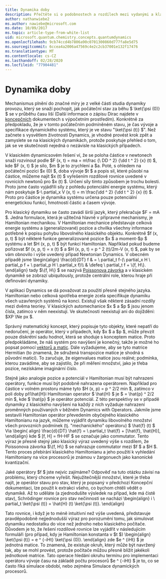 ```yaml
---
title: Dynamika doby
description: Přečtěte si o podobnostech a rozdílech mezi vydanými a klasickými dynamikami.
author: nathanwiebe2
ms.author: nawiebe@microsoft.com
ms.date: 10/09/2017
ms.topic: article-type-from-white-list
uid: microsoft.quantum.chemistry.concepts.quantumdynamics
ms.openlocfilehash: 9cb74ccd4b7806a90c0701300860d777fa8e5d75
ms.sourcegitcommit: 6ccea4a2006a47569c4e2c2cb37001e132f17476
ms.translationtype: MT
ms.contentlocale: cs-CZ
ms.lasthandoff: 02/28/2020
ms.locfileid: "77904481"
---
```

# <a name="quantum-dynamics"></a>Dynamika doby

Mechanismus plnění do značné míry je z velké části studia dynamiky provozu, který se snaží pochopit, jak počáteční stav za běhu $ \ket{\psi (0)} $ se v průběhu času liší (Další informace o zápisu Dirac najdete v [koncepčních](xref:microsoft.quantum.concepts.dirac) dokumentech s výpočetním prostředím).
Konkrétně za předpokladu, že je v tomto počátečním podmíněném stavu, je čas vývoje a specifikace dynamického systému, který je ve stavu "\ket{\psi (t)} $".
Než začnete s vysvětlem životnosti Dynamics, je vhodné provést krok zpět a zamyslete se na klasických dynamikách, protože poskytuje přehled o tom, jak se ve skutečnosti nejedná o nezávisle na klasických případech.

V klasickém dynamicsovém řešení ví, že se poloha částice v newtonech snaží rozvinout podle $F (x, t) = ma = m\frac {\ DD ^ 2} {\dd t ^ 2} {x} (t) $, kde $F (x, t) $ je silo, $m $ je to zrychlení a $a.
Poté, s ohledem na počáteční pozici $x (0) $, doba vývoje $t $ a popis sil, které působí na částice, můžeme najít $x (t) $ vyřešením rozdílové rovnice uvedené v rovnicích newtonů pro $x (t) $.
Určení síly tímto způsobem je trochu bolesti.
Proto jsme často vyjádřili síly z pohledu potenciální energie systému, který nám poskytuje $-\ partial_x V (x, t) = m \frac{\dd ^ 2} {\dd t ^ 2} {x} (t) $.
Proto pro částice je dynamika systému určena pouze potenciální energetickou funkcí, hmotností částic a časem vývoje.

Pro klasický dynamiku se často zavádí širší jazyk, který překračuje $F = mA $.
Jedna formulace, která je užitečná hlavně v přípravné mechanismy, je Hamiltonian mechanikou.
V Hamiltonian mechanice představuje celková energie systému a (generalizované) pozice a chvilka všechny informace potřebné k popisu pohybu libovolného klasického objektu.
Konkrétně $f (x, p, t) $ být některé funkce generalizované pozice $x $ a moment-$p $ systému a let $H (x, p, t) $ být funkcí Hamiltonian.
Například pokud budeme pořizovat $f (x, p, t) = x (t) $ a $H (x, p, t) = p ^ 2 (t)/2m-V (x, t) $, pak by se vám obnovilo i výše uvedený případ Newtonian Dynamics.
V obecném případě jsme \begin{align} \frac{d}{DT} f & = \ partial_t f-(\ partial_x H \ partial_p f + \ partial_p H \ partial_x f)\\\\ & \defeq \ partial_t f + \\{f, H\\}.
\end{align} tady $\\{f, H\\} $ se nazývá [Poissonova závorka](https://en.wikipedia.org/wiki/Poisson_bracket) a v klasickém dynamikě se zobrazí ubiquitously, protože centrální role, kterou hraje při definování dynamiky.

V aplikaci Dynamics se dá považovat za použití přesně stejného jazyka.
Hamiltonian nebo celková spotřeba energie zcela specifikuje dynamiku všech uzavřených systémů na konci.
Existují však některé zásadní rozdíly mezi dvěma teoriey.
V klasických automechanice $x $ a $p $ jsou jenom čísla, zatímco v něm neexistují.
Ve skutečnosti neexistují ani do dojíždění: $XP \Ne px $.

Správný matematický koncept, který popisuje tyto objekty, které nepatří do nedoručení, je operátor, který v případech, kdy $x $ a $p $, může převzít pouze diskrétní sadu hodnot, která se shoduje s konceptem matice.
Proto předpokládáme, že náš systém pro navýšení je konečný, takže je možné ho popsat pomocí [vektorů a matic](xref:microsoft.quantum.concepts.vectors).
Dále vyžadujeme, aby se tyto matrice Hermitian (to znamená, že sdružená transpozice matice je shodná s původní maticí).
To zaručuje, že eigenvalues matice jsou reálné; podmínka, kterou zavádíme, aby se zajistilo, že při měření množství, jako je třeba pozice, nezískáme imaginární číslo.

Stejně jako analogie pozice a potenciál v Hamiltonian musí být nahrazeni operátory, funkce musí být podobně nahrazena operátorem.
Například pro částice v volném prostoru máme tyto $H (x, p) = p ^ 2/2 min $, zatímco v poli doby pří\hat{H}i Hamiltonian operator $ \hat{H} $ je $ = \hat{p} ^ 2/2 min $, kde $ \hat{p} $ je operátor potenciál.
Z této perspektivy se v případě dynamiky z klasického navýšení na každý z nich vyžaduje nahrazení proměnných používaných v běžném Dynamics with Operators.
Jakmile jsme sestavili Hamiltonian operátor převedením obyčejného klasického Hamiltonianu na jazyk, můžeme vyjádřit dynamiku libovolného množství všech provozních podmínek (tj. "mechanického" operátoru) $ \hat{f} (t) $ Via \begin{ align} \frac{d}{DT} \hat{f} = \ partial_t \hat{f} + [\hat{f}, \hat{H}], \end{align} kde $ [f, H] = fH-HF $ se označuje jako commutator.
Tento výraz je přesně stejný jako klasický výraz uvedený výše s rozdílem, že Poissonova závorka $\\{f, H\\} $ se nahrazuje commutator mezi $f $ a $H $.
Tento proces přebírání klasického Hamiltonianu a jeho použití k vyhledání Hamiltoniany na více procesorů je známou v žargonuech jako kanonické kvantizační.

Jaké operátory $f $ jste nejvíc zajímáme?  Odpověď na tuto otázku závisí na problému, který chceme vyřešit.
Nejužitečnější množství, které je třeba najít, je operátor stavu pro stav, který je popsaný v předchozí Koncepční dokumentaci, lze použít k extrakci všeho, co bychom chtěli vědět o dynamikě.
Až to uděláte (a zjednodušíte výsledek na případ, kde má čistě stav), Schrödinger rovnice pro stav nečinnosti se nachází \begin{align} i \ partial_t \ket{\psi (t)} = \hat{H} (t) \ket{\psi (t)}.
\end{align}

Tato rovnice, i když je to méně intuitivní než výše uvedená, představuje pravděpodobně nejjednodušší výraz pro porozumění tomu, jak simulovat dynamiku nedostatku do více než jednoho nebo klasického počítače.
Důvodem je to, že řešení rozdílové rovnice lze vyjádřit v následujícím formuláři (pro případ, kdy je Hamiltonian konstanta v $t $) \begin{align} \ket{\psi (t)} = e ^ {-iHt} \ket{\psi (0)}.
\end{align} zde $e ^ {iHt} $ je jednotná matice.
To znamená, že existuje okruh, který může být navržený tak, aby se mohl provést, protože počítače můžou přesně blížit jakékoli jednotkové matrice.
Tato operace hledání okruhu termínu pro implementaci operátoru vývoje času na základě počtu procesorů $e ^ {-iHt} $ je to, co se často říká simulace období, nebo zejména Simulace dynamických procesorů.
